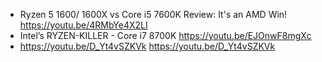 - Ryzen 5 1600/ 1600X vs Core i5 7600K Review: It's an AMD Win! https://youtu.be/4RMbYe4X2LI
- Intel’s RYZEN-KILLER - Core i7 8700K https://youtu.be/EJOnwF8mgXc
- https://youtu.be/D_Yt4vSZKVk https://youtu.be/D_Yt4vSZKVk